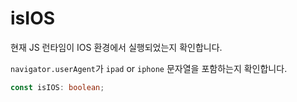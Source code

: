 # isIOS

현재 JS 런타임이 IOS 환경에서 실행되었는지 확인합니다.

`navigator.userAgent`가 `ipad` or `iphone` 문자열을 포함하는지 확인합니다.

```typescript
const isIOS: boolean;
```

